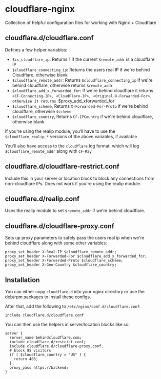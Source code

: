 # cloudflare-nginx

Collection of helpful configuration files for working with Nginx + Cloudflare

## cloudflare.d/cloudflare.conf

Defines a few helper variables:

- `$is_cloudflare_ip`: Returns 1 if the current `$remote_addr` is a cloudflare IP
- `$cloudflare_connecting_ip`: Returns the users real IP if we're behind Cloudflare, otherwise blank
- `$cloudflare_remote_addr`: Returns `$cloudflare_connecting_ip` if we're behind cloudflare, otherwise returns `$remote_addr`
- `$cloudflare_add_x_forwarded_for`: If we're behind cloudflare it returns `<CF-Connecting-IP>, <CloudFlare-IP>, <Original-X-Forwarded-For>, otherwise it returns `$proxy_add_xforwarded_for`
- `$cloudflare_scheme`, Returns `X-Forwarded-For-Proto` if we're behind cloudflare, otherwise `$scheme`
- `$cloudflare_country`, Returns `CF-IPCountry` if we're behind cloudflare, otherwise blank

If you're using the realip module, you'll have to use the `$cloudflare_realip_*` versions of the above variables, if available

You'll also have access to the `cloudflare` log format, which will log `$cloudflare_remote_addr` along with `CF-Ray` 

## cloudflare.d/cloudflare-restrict.conf

Include this in your server or location block to block any connections from non-cloudflare IPs. Does not work if you're using the realip module. 

## cloudflare.d/realip.conf

Uses the realip module to set `$remote_addr` if we're behind cloudflare.

## cloudflare.d/cloudflare-proxy.conf

Sets up proxy parameters to safely pass the users real ip when we're behind cloudflare along with some other variables:

```
proxy_set_header X-Real-IP $cloudflare_remote_addr;
proxy_set_header X-Forwarded-For $cloudflare_add_x_forwarded_for;
proxy_set_header X-Forwarded-Proto $cloudflare_scheme;
proxy_set_header X-Geo-Country $cloudflare_country;
```

## Installation

You can either copy `cloudflare.d` into your nginx directory or use the deb/rpm packages to install these configs.

After that, add the following to `/etc/nginx/conf.d/cloudflare.conf`:

```
include cloudflare.d/cloudflare.conf
```

You can then use the helpers in server/location blocks like so:

```
server {
  server_name behindcloudflare.com;
  include cloudflare.d/restrict.conf;
  include cloudflare.d/cloudflare-proxy.conf;
  # block US visitors
  if ( $cloudflare_country = "US" ) {
    return 403;
  }
  proxy_pass https://backend;
}
```
